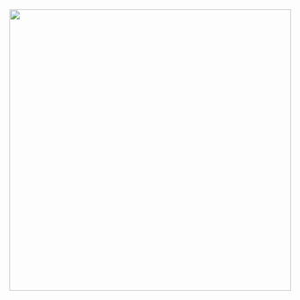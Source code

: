 
<!--
**ehurturk/ehurturk** is a ✨ _special_ ✨ repository because its `README.md` (this file) appears on your GitHub profile.

Here are some ideas to get you started:

- 🔭 I’m currently working on ...
- 🌱 I’m currently learning ...
- 👯 I’m looking to collaborate on ...
- 🤔 I’m looking for help with ...
- 💬 Ask me about ...
- 📫 How to reach me: ...
- 😄 Pronouns: ...
- ⚡ Fun fact: ...
-->
<img align="center" width="500" height="500" src="https://media.giphy.com/media/1iNIkQBAwEkUuTpikf/giphy.gif">
<!-- <div style="align-items:center"><img src="https://media.giphy.com/media/1iNIkQBAwEkUuTpikf/giphy.gif" /></div> -->
<!--![Brainfuck](https://media.giphy.com/media/1iNIkQBAwEkUuTpikf/giphy.gif)
- 🔭 I’m currently working on a simple OpenGL 2D/3D Engine
- 🌱 I’m currently learning C++/C
- 📫 Email: emirhurturk444@gmail.com
-->
